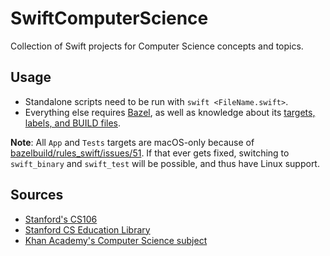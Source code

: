# SwiftComputerScience

Collection of Swift projects for Computer Science concepts and topics.

## Usage

* Standalone scripts need to be run with `swift <FileName.swift>`.
* Everything else requires [Bazel](https://bazel.build/), as well as knowledge about its [targets, labels, and BUILD files](https://docs.bazel.build/versions/master/build-ref.html).

**Note**: All `App` and `Tests` targets are macOS-only because of [bazelbuild/rules_swift/issues/51](https://github.com/bazelbuild/rules_swift/issues/51#issuecomment-413661604). If that ever gets fixed, switching to `swift_binary` and `swift_test` will be possible, and thus have Linux support.

## Sources

* [Stanford's CS106](https://www.youtube.com/playlist?list=PLFE6E58F856038C69)
* [Stanford CS Education Library](http://cslibrary.stanford.edu/)
* [Khan Academy's Computer Science subject](https://www.khanacademy.org/)
